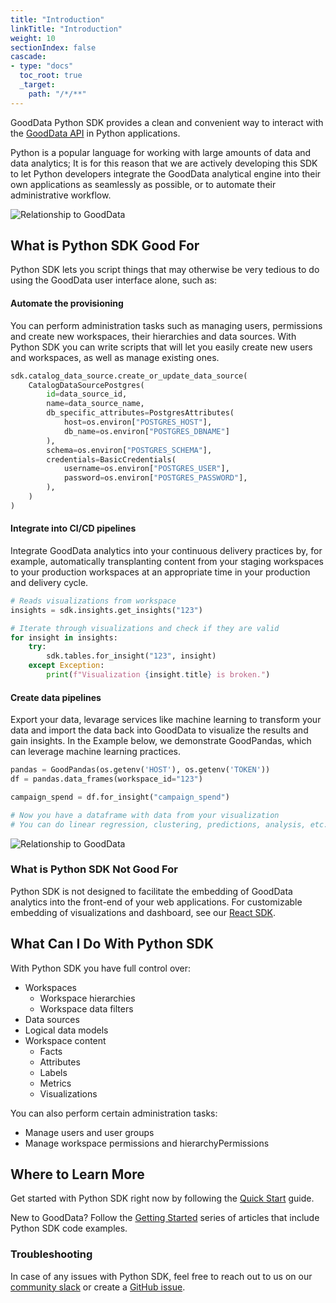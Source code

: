 ```yaml
---
title: "Introduction"
linkTitle: "Introduction"
weight: 10
sectionIndex: false
cascade:
- type: "docs"
  toc_root: true
  _target:
    path: "/*/**"
---
```


GoodData Python SDK provides a clean and convenient way to interact with the [GoodData API](https://www.gooddata.com/docs/cloud/api-and-sdk/api/) in Python applications.

Python is a popular language for working with large amounts of data and data analytics; It is for this reason that we are actively developing this SDK to let Python developers integrate the GoodData analytical engine into their own applications as seamlessly as possible, or to automate their administrative workflow.

![Relationship to GoodData](./figures/Python_doc_flat.png)



## What is Python SDK Good For



Python SDK lets you script things that may otherwise be very tedious to do using the GoodData user interface alone, such as:

#### Automate the provisioning

You can perform administration tasks such as managing users, permissions and create new workspaces, their hierarchies and data sources. With Python SDK you can write scripts that will let you easily create new users and workspaces, as well as manage existing ones.

```python
sdk.catalog_data_source.create_or_update_data_source(
    CatalogDataSourcePostgres(
        id=data_source_id,
        name=data_source_name,
        db_specific_attributes=PostgresAttributes(
            host=os.environ["POSTGRES_HOST"],
            db_name=os.environ["POSTGRES_DBNAME"]
        ),
        schema=os.environ["POSTGRES_SCHEMA"],
        credentials=BasicCredentials(
            username=os.environ["POSTGRES_USER"],
            password=os.environ["POSTGRES_PASSWORD"],
        ),
    )
)
```

#### Integrate into CI/CD pipelines

Integrate GoodData analytics into your continuous delivery practices by, for example, automatically transplanting content from your staging workspaces to your production workspaces at an appropriate time in your production and delivery cycle.

```python
# Reads visualizations from workspace
insights = sdk.insights.get_insights("123")

# Iterate through visualizations and check if they are valid
for insight in insights:
    try:
        sdk.tables.for_insight("123", insight)
    except Exception:
        print(f"Visualization {insight.title} is broken.")

```

#### Create data pipelines

Export your data, levarage services like machine learning to transform your data and import the data back into GoodData to visualize the results and gain insights. In the Example below, we demonstrate GoodPandas, which can leverage machine learning practices.
```python
pandas = GoodPandas(os.getenv('HOST'), os.getenv('TOKEN'))
df = pandas.data_frames(workspace_id="123")

campaign_spend = df.for_insight("campaign_spend")

# Now you have a dataframe with data from your visualization
# You can do linear regression, clustering, predictions, analysis, etc.
```


![Relationship to GoodData](./figures/Python_doc_isometric.png)

### What is Python SDK Not Good For

Python SDK is not designed to facilitate the embedding of GoodData analytics into the front-end of your web applications. For customizable embedding of visualizations and dashboard, see our [React SDK](https://sdk.gooddata.com/gooddata-ui/docs/about_gooddataui.html).

## What Can I Do With Python SDK

With Python SDK you have full control over:

* Workspaces
  * Workspace hierarchies
  * Workspace data filters
* Data sources
* Logical data models
* Workspace content
  * Facts
  * Attributes
  * Labels
  * Metrics
  * Visualizations

You can also perform certain administration tasks:

* Manage users and user groups
* Manage workspace permissions and hierarchyPermissions

## Where to Learn More

Get started with Python SDK right now by following the [Quick Start](./getting-started/#quick-start) guide.

New to GoodData? Follow the [Getting Started](https://www.gooddata.com/docs/cloud/getting-started/) series of articles that include Python SDK code examples.

### Troubleshooting

In case of any issues with Python SDK, feel free to reach out to us on our [community slack](https://www.gooddata.com/slack/) or create a [GitHub issue](https://github.com/gooddata/gooddata-python-sdk/issues).
